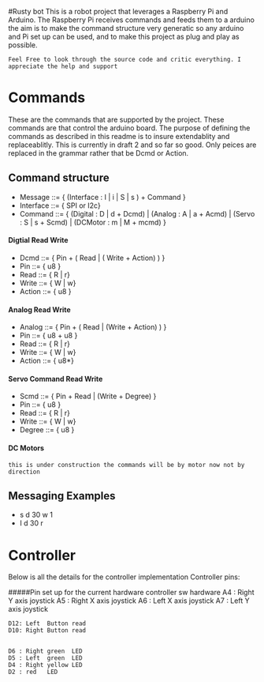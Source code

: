 #Rusty bot 
This is a robot project that leverages a Raspberry Pi and Arduino. The Raspberry Pi receives commands and feeds them 
to a arduino the aim is to make the command structure very generatic so any arduino and Pi set up can be used, and to 
make this project as plug and play as possible. 

`Feel Free to look through the source code and critic everything. I appreciate the help and support
`
# Commands # 
These are the commands that are supported by the project. These commands are that control the arduino board.
The purpose of defining the commands as described in this readme is to insure extendablity and replaceablitly. This is currently in draft 2 and so far so good. Only peices are replaced in the grammar rather that be Dcmd or Action. 

## Command structure ##

* Message      ::= { (Interface :  I | i | S | s ) + Command }
* Interface    ::= { SPI or I2c} 
* Command	   ::= { (Digital : D | d + Dcmd) | (Analog : A | a + Acmd) | (Servo : S | s + Scmd) | (DCMotor : m | M + mcmd) }


#### Digtial Read Write ### 

* Dcmd 		   ::= { Pin + ( Read | ( Write + Action) ) }
* Pin          ::= { u8 }
* Read         ::= { R | r}
* Write        ::= { W | w}
* Action   	   ::= { u8 }

#### Analog Read Write ##
* Analog	   ::= { Pin + ( Read | (Write + Action) ) }
* Pin          ::= { u8 + u8 }
* Read         ::= { R | r}
* Write        ::= { W | w}
* Action	   ::= { u8\*}


#### Servo Command Read Write ##
* Scmd		   ::= { Pin + Read | (Write + Degree) }
* Pin		   ::= { u8 }
* Read         ::= { R | r}
* Write        ::= { W | w}
* Degree       ::= { u8 } 




#### DC Motors ##
`this is under construction the commands will be by motor now not by direction `


## Messaging Examples #

* s d 30 w 1
* I d 30 r

# Controller ###
Below is all the details for the controller implementation 
Controller pins:


#####Pin set up for the current hardware controller 
	sw	hardware
	A4 : Right Y axis joystick
	A5 : Right X axis joystick
	A6 : Left  X axis joystick
	A7 : Left  Y axis joystick

	
	D12: Left  Button read
	D10: Right Button read


	D6 : Right green  LED 
	D5 : Left  green  LED
	D4 : Right yellow LED
	D2 : red   LED 
